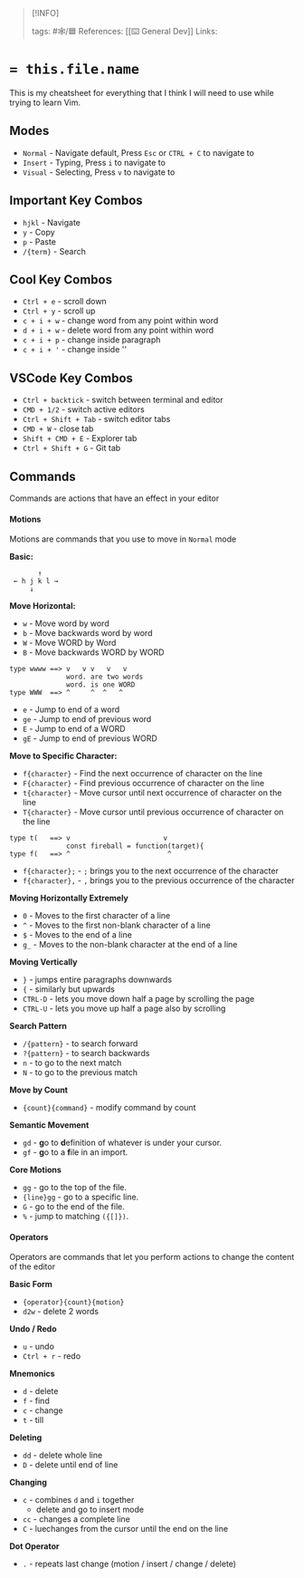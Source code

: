 
> [!INFO]
> 
> tags:  #🕸️/🟦 
> References:  [[⌨️ General Dev]]
> Links: 


# `= this.file.name`

This is my cheatsheet for everything that I think I will need to use while trying to learn Vim. 

## Modes
- `Normal` - Navigate default, Press `Esc` or `CTRL + C` to navigate to
- `Insert` - Typing, Press `i` to navigate to
- `Visual` - Selecting, Press `v` to navigate to

## Important Key Combos
- `hjkl` - Navigate
- `y` - Copy
- `p` - Paste
- `/{term}` - Search

## Cool Key Combos
- `Ctrl + e` - scroll down
- `Ctrl + y` - scroll up
- `c + i + w` - change word from any point within word
- `d + i + w` - delete word from any point within word
- `c + i + p` - change inside paragraph
- `c + i + '` - change inside ''

## VSCode Key Combos
- `Ctrl + backtick` - switch between terminal and editor
- `CMD + 1/2` - switch active editors
- `Ctrl + Shift + Tab` - switch editor tabs
- `CMD + W` - close tab
- `Shift + CMD + E` - Explorer tab
- `Ctrl + Shift + G` - Git tab

## Commands
Commands are actions that have an effect in your editor

#### Motions
Motions are commands that you use to move in `Normal` mode

**Basic:**
 ```
        ↑
  ← h j k l →
      ↓
 ```

**Move Horizontal:**
- `w` - Move word by word
- `b` - Move backwards word by word
- `W` - Move WORD by Word 
- `B` - Move backwards WORD by WORD 

```
type wwww ==> v   v v   v   v
              word. are two words
              word. is one WORD
type WWW  ==> ^     ^  ^   ^
```

- `e` - Jump to end of a word 
- `ge` - Jump to end of previous word
- `E` - Jump to end of a WORD 
- `gE` - Jump to end of previous WORD


**Move to Specific Character:**
- `f{character}` - Find the next occurrence of character on the line
- `F{character}` - Find previous occurrence of character on the line
- `t{character}` - Move cursor until next occurrence of character on the line
- `T{character}` - Move cursor until previous occurrence of character on the line

```
type t(   ==> v                       v
              const fireball = function(target){
type f(   ==> ^                        ^
```

- `f{character};` - `;` brings you to the next occurrence of the character
- `f{character},` - `,` brings you to the previous occurrence of the character

**Moving Horizontally Extremely**
- `0` - Moves to the first character of a line
- `^` - Moves to the first non-blank character of a line
- `$` - Moves to the end of a line
- `g_` - Moves to the non-blank character at the end of a line

**Moving Vertically**
- `}` - jumps entire paragraphs downwards
- `{` - similarly but upwards
- `CTRL-D` - lets you move down half a page by scrolling the page
- `CTRL-U` - lets you move up half a page also by scrolling

**Search Pattern**
- `/{pattern}` - to search forward
- `?{pattern}` - to search backwards
- `n` - to go to the next match
- `N` - to go to the previous match

**Move by Count**
- `{count}{command}` - modify command by count 

**Semantic Movement**
- `gd` - **g**o to **d**efinition of whatever is under your cursor.
- `gf` - **g**o to a **f**ile in an import.

**Core Motions**
- `gg` - go to the top of the file.
- `{line}gg` - go to a specific line.
- `G` - go to the end of the file.
- `%` - jump to matching `({[]})`.

#### Operators
Operators are commands that let you perform actions to change the content of the editor 

**Basic Form**
- `{operator}{count}{motion}`
- `d2w` - delete 2 words

**Undo / Redo**
- `u` - undo
- `Ctrl + r` - redo

**Mnemonics**
- `d` - delete 
- `f` - find
- `c` - change 
- `t` - till

**Deleting**
- `dd` - delete whole line
- `D` - delete until end of line

**Changing**
- `c` - combines `d` and `i` together
	- delete and go to insert mode
- `cc` - changes a complete line
- `C` - luechanges from the cursor until the end on the line

**Dot Operator**
- `.` - repeats last change (motion / insert / change / delete)